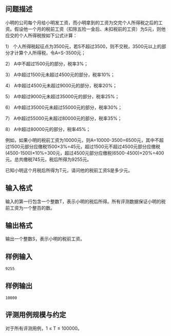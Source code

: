 

## 问题描述



小明的公司每个月给小明发工资，而小明拿到的工资为交完个人所得税之后的工资。假设他一个月的税前工资（扣除五险一金后、未扣税前的工资）为S元，则他应交的个人所得税按如下公式计算：

1） 个人所得税起征点为3500元，若S不超过3500，则不交税，3500元以上的部分才计算个人所得税，令A=S-3500元；

2） A中不超过1500元的部分，税率3%；

3） A中超过1500元未超过4500元的部分，税率10%；

4） A中超过4500元未超过9000元的部分，税率20%；

5） A中超过9000元未超过35000元的部分，税率25%；

6） A中超过35000元未超过55000元的部分，税率30%；

7） A中超过55000元未超过80000元的部分，税率35%；

8） A中超过80000元的部分，税率45%；

例如，如果小明的税前工资为10000元，则A=10000-3500=6500元，其中不超过1500元部分应缴税1500&times;3%=45元，超过1500元不超过4500元部分应缴税(4500-1500)&times;10%=300元，超过4500元部分应缴税(6500-4500)&times;20%=400元。总共缴税745元，税后所得为9255元。

已知小明这个月税后所得为T元，请问他的税前工资S是多少元。



## 输入格式



输入的第一行包含一个整数T，表示小明的税后所得。所有评测数据保证小明的税前工资为一个整百的数。



## 输出格式



输出一个整数S，表示小明的税前工资。



## 样例输入
```
9255
```
## 样例输出
```
10000
```
## 评测用例规模与约定

对于所有评测用例，1 &le; T &le; 100000。